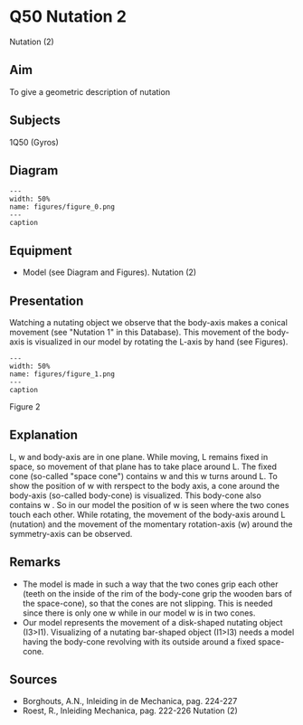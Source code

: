 # Q50 Nutation  2  
 Nutation (2)   
  
## Aim   
 To give a geometric description of nutation    
  
## Subjects   
 1Q50 (Gyros)   
  
## Diagram   
   
```{figure} figures/figure_0.png  
---  
width: 50%  
name: figures/figure_0.png  
---  
caption  
``` 
      
  
## Equipment   
 
 *  Model (see Diagram and Figures). Nutation (2)
    
  
## Presentation   
 Watching a nutating object we observe that the body-axis makes a conical movement (see "Nutation 1" in this Database). This movement of the body-axis is visualized in our model by rotating the L-axis by hand (see Figures).     
```{figure} figures/figure_1.png  
---  
width: 50%  
name: figures/figure_1.png  
---  
caption  
``` 
 Figure 2    
  
## Explanation   
 L, w and body-axis are in one plane. While moving, L remains fixed in space, so movement of that plane has to take place around L. The fixed cone (so-called "space cone") contains w and this w turns around L. To show the position of w with rerspect to the body axis, a cone around the body-axis (so-called body-cone) is visualized. This body-cone also contains w . So in our model the position of w is seen where the two cones touch each other. While rotating, the movement of the body-axis around L (nutation) and the movement of the momentary rotation-axis  (w) around the symmetry-axis can be observed.    
  
## Remarks   
 
 *  The model is made in such a way that the two cones grip each other (teeth on the inside of the rim of the body-cone grip the wooden bars of the space-cone), so that the cones are not slipping. This is needed since there is only one w while in our model w is in two cones. 
 *  Our model represents the movement of a disk-shaped nutating object (I3>I1). Visualizing of a nutating bar-shaped object (I1>I3) needs a model having the body-cone revolving with its outside around a fixed space-cone.
   
  
## Sources   
 
 *  Borghouts, A.N., Inleiding in de Mechanica, pag. 224-227 
 *  Roest, R., Inleiding Mechanica, pag. 222-226 Nutation (2)
    